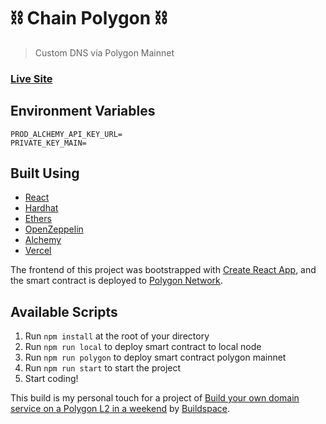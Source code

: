 # :chains: Chain Polygon :chains:

> Custom DNS via Polygon Mainnet

### [Live Site](https://chain-domain.vercel.app/)

## Environment Variables

```
PROD_ALCHEMY_API_KEY_URL=
PRIVATE_KEY_MAIN=
```

## Built Using

- [React](https://github.com/facebook/react)
- [Hardhat](https://hardhat.org/)
- [Ethers](https://ethers.org/)
- [OpenZeppelin](https://openzeppelin.com/)
- [Alchemy](https://www.alchemy.com/)
- [Vercel](https://vercel.com)

The frontend of this project was bootstrapped with [Create React App](https://github.com/facebook/create-react-app), and the smart contract is deployed to [Polygon Network](https://polygon.technology/).

## Available Scripts

1. Run `npm install` at the root of your directory
2. Run `npm run local` to deploy smart contract to local node
3. Run `npm run polygon` to deploy smart contract polygon mainnet
4. Run `npm run start` to start the project
5. Start coding!

This build is my personal touch for a project of [Build your own domain service on a Polygon L2 in a weekend](https://app.buildspace.so/projects/CO1f8c72fd-67a3-4f99-90b8-79879c5da1eb) by [Buildspace](https://app.buildspace.so/).
